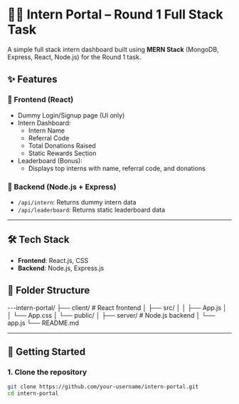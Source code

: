 # 🧑‍💼 Intern Portal – Round 1 Full Stack Task

A simple full stack intern dashboard built using **MERN Stack** (MongoDB, Express, React, Node.js) for the Round 1 task.

## ✨ Features

### 🔹 Frontend (React)
- Dummy Login/Signup page (UI only)
- Intern Dashboard:
  - Intern Name
  - Referral Code
  - Total Donations Raised
  - Static Rewards Section
- Leaderboard (Bonus):
  - Displays top interns with name, referral code, and donations

### 🔹 Backend (Node.js + Express)
- `/api/intern`: Returns dummy intern data
- `/api/leaderboard`: Returns static leaderboard data

---

## 🛠️ Tech Stack
- **Frontend**: React.js, CSS
- **Backend**: Node.js, Express.js
## 📂 Folder Structure

---intern-portal/
├── client/ # React frontend
│ ├── src/
│ │ ├── App.js
│ │ └── App.css
│ └── public/
│
├── server/ # Node.js backend
│ └── app.js
└── README.md



---

## 🚀 Getting Started

### 1. Clone the repository
```bash
git clone https://github.com/your-username/intern-portal.git
cd intern-portal


